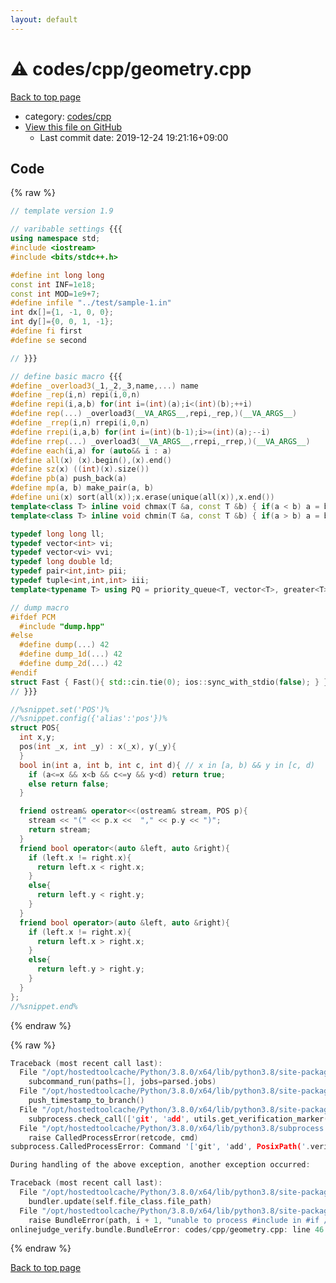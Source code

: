 ```yaml
---
layout: default
---
```


<!-- mathjax config similar to math.stackexchange -->
<script type="text/javascript" async
  src="https://cdnjs.cloudflare.com/ajax/libs/mathjax/2.7.5/MathJax.js?config=TeX-MML-AM_CHTML">
</script>
<script type="text/x-mathjax-config">
  MathJax.Hub.Config({
    TeX: { equationNumbers: { autoNumber: "AMS" }},
    tex2jax: {
      inlineMath: [ ['$','$'] ],
      processEscapes: true
    },
    "HTML-CSS": { matchFontHeight: false },
    displayAlign: "left",
    displayIndent: "2em"
  });
</script>

<script type="text/javascript" src="https://cdnjs.cloudflare.com/ajax/libs/jquery/3.4.1/jquery.min.js"></script>
<script src="https://cdn.jsdelivr.net/npm/jquery-balloon-js@1.1.2/jquery.balloon.min.js" integrity="sha256-ZEYs9VrgAeNuPvs15E39OsyOJaIkXEEt10fzxJ20+2I=" crossorigin="anonymous"></script>
<script type="text/javascript" src="../../../assets/js/copy-button.js"></script>
<link rel="stylesheet" href="../../../assets/css/copy-button.css" />


# :warning: codes/cpp/geometry.cpp

<a href="../../../index.html">Back to top page</a>

* category: <a href="../../../index.html#7c19064045d3d46a80d9dc742b659ff9">codes/cpp</a>
* <a href="{{ site.github.repository_url }}/blob/master/codes/cpp/geometry.cpp">View this file on GitHub</a>
    - Last commit date: 2019-12-24 19:21:16+09:00




## Code

<a id="unbundled"></a>
{% raw %}
```cpp
// template version 1.9

// varibable settings {{{
using namespace std;
#include <iostream>
#include <bits/stdc++.h>

#define int long long
const int INF=1e18;
const int MOD=1e9+7;
#define infile "../test/sample-1.in"
int dx[]={1, -1, 0, 0};
int dy[]={0, 0, 1, -1};
#define fi first
#define se second

// }}}

// define basic macro {{{
#define _overload3(_1,_2,_3,name,...) name
#define _rep(i,n) repi(i,0,n)
#define repi(i,a,b) for(int i=(int)(a);i<(int)(b);++i)
#define rep(...) _overload3(__VA_ARGS__,repi,_rep,)(__VA_ARGS__)
#define _rrep(i,n) rrepi(i,0,n)
#define rrepi(i,a,b) for(int i=(int)(b-1);i>=(int)(a);--i)
#define rrep(...) _overload3(__VA_ARGS__,rrepi,_rrep,)(__VA_ARGS__)
#define each(i,a) for (auto&& i : a)
#define all(x) (x).begin(),(x).end()
#define sz(x) ((int)(x).size())
#define pb(a) push_back(a)
#define mp(a, b) make_pair(a, b)
#define uni(x) sort(all(x));x.erase(unique(all(x)),x.end())
template<class T> inline void chmax(T &a, const T &b) { if(a < b) a = b; }
template<class T> inline void chmin(T &a, const T &b) { if(a > b) a = b; }

typedef long long ll;
typedef vector<int> vi;
typedef vector<vi> vvi;
typedef long double ld;
typedef pair<int,int> pii;
typedef tuple<int,int,int> iii;
template<typename T> using PQ = priority_queue<T, vector<T>, greater<T>>;

// dump macro
#ifdef PCM
  #include "dump.hpp"
#else
  #define dump(...) 42
  #define dump_1d(...) 42
  #define dump_2d(...) 42
#endif
struct Fast { Fast(){ std::cin.tie(0); ios::sync_with_stdio(false); } } fast;
// }}}

//%snippet.set('POS')%
//%snippet.config({'alias':'pos'})%
struct POS{
  int x,y;
  pos(int _x, int _y) : x(_x), y(_y){
  }
  bool in(int a, int b, int c, int d){ // x in [a, b) && y in [c, d)
    if (a<=x && x<b && c<=y && y<d) return true;
    else return false;
  }

  friend ostream& operator<<(ostream& stream, POS p){
    stream << "(" << p.x <<  "," << p.y << ")";
    return stream;
  }
  friend bool operator<(auto &left, auto &right){
    if (left.x != right.x){
      return left.x < right.x;
    }
    else{
      return left.y < right.y;
    }
  }
  friend bool operator>(auto &left, auto &right){
    if (left.x != right.x){
      return left.x > right.x;
    }
    else{
      return left.y > right.y;
    }
  }
};
//%snippet.end%

```
{% endraw %}

<a id="bundled"></a>
{% raw %}
```cpp
Traceback (most recent call last):
  File "/opt/hostedtoolcache/Python/3.8.0/x64/lib/python3.8/site-packages/onlinejudge_verify/main.py", line 173, in main
    subcommand_run(paths=[], jobs=parsed.jobs)
  File "/opt/hostedtoolcache/Python/3.8.0/x64/lib/python3.8/site-packages/onlinejudge_verify/main.py", line 70, in subcommand_run
    push_timestamp_to_branch()
  File "/opt/hostedtoolcache/Python/3.8.0/x64/lib/python3.8/site-packages/onlinejudge_verify/main.py", line 84, in push_timestamp_to_branch
    subprocess.check_call(['git', 'add', utils.get_verification_marker().json_path])
  File "/opt/hostedtoolcache/Python/3.8.0/x64/lib/python3.8/subprocess.py", line 364, in check_call
    raise CalledProcessError(retcode, cmd)
subprocess.CalledProcessError: Command '['git', 'add', PosixPath('.verify-helper/timestamps.remote.json')]' returned non-zero exit status 128.

During handling of the above exception, another exception occurred:

Traceback (most recent call last):
  File "/opt/hostedtoolcache/Python/3.8.0/x64/lib/python3.8/site-packages/onlinejudge_verify/docs.py", line 340, in write_contents
    bundler.update(self.file_class.file_path)
  File "/opt/hostedtoolcache/Python/3.8.0/x64/lib/python3.8/site-packages/onlinejudge_verify/bundle.py", line 153, in update
    raise BundleError(path, i + 1, "unable to process #include in #if / #ifdef / #ifndef other than include guards")
onlinejudge_verify.bundle.BundleError: codes/cpp/geometry.cpp: line 46: unable to process #include in #if / #ifdef / #ifndef other than include guards

```
{% endraw %}

<a href="../../../index.html">Back to top page</a>

